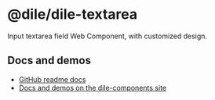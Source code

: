 # @dile/dile-textarea

Input textarea field Web Component, with customized design.

## Docs and demos

- [GitHub readme docs](https://github.com/Polydile/dile-components/blob/master/site/pages/components/dile-textarea.rocket.md)
- [Docs and demos on the dile-components site](https://dile-components.polydile.com/components/dile-textarea/)
